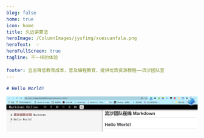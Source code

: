 ```yaml
---
blog: false
home: true
icon: home
title: 久远讲算法
heroImage: /ColumnImages/jysfimg/xuesuanfala.png
heroText:  💡
heroFullScreen: true
tagline: 不一样的体验

footer: 立志降低教育成本，普及编程教育，提供优质资源教程——流沙团队宣
---
```






```markdown
# Hello World! 
```

![](/ColumnImages/MarkdownBase/01/image-20211022133509452.png)

